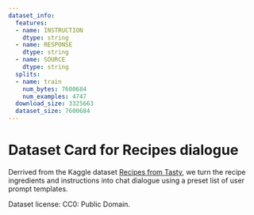 ```yaml
---
dataset_info:
  features:
  - name: INSTRUCTION
    dtype: string
  - name: RESPONSE
    dtype: string
  - name: SOURCE
    dtype: string
  splits:
  - name: train
    num_bytes: 7600684
    num_examples: 4747
  download_size: 3325663
  dataset_size: 7600684
---
```

# Dataset Card for Recipes dialogue

Derrived from the Kaggle dataset [Recipes from Tasty](https://www.kaggle.com/datasets/zeeenb/recipes-from-tasty), we turn the recipe ingredients and instructions into chat dialogue using a preset list of user prompt templates.

Dataset license: CC0: Public Domain.